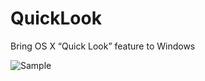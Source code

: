 # QuickLook
Bring OS X “Quick Look” feature to Windows

![Sample](http://pooi.moe/QuickLook/sample.gif)
